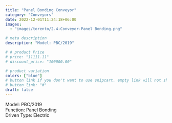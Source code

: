 ```yaml
---
title: "Panel Bonding Conveyor"
category: "Conveyors"
date: 2022-12-01T11:24:18+06:00
images:
  - "images/torento/2.4-Conveyor-Panel Bonding.png"

# meta description
description: "Model: PBC/2019"

# # product Price
# price: "11111.11"
# discount_price: "100000.00"

# product variation
colors: ["blue"]
# button link if you don't want to use snipcart. empty link will not show button
# button_link: "#"
draft: false
---
```


Model: PBC/2019 <br>
Function: Panel Bonding <br>
Driven Type: Electric <br>
